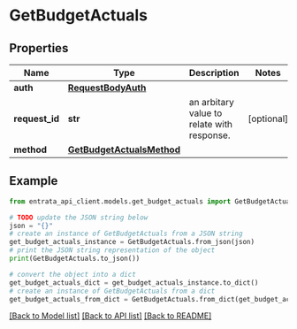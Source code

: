 # GetBudgetActuals


## Properties

Name | Type | Description | Notes
------------ | ------------- | ------------- | -------------
**auth** | [**RequestBodyAuth**](RequestBodyAuth.md) |  | 
**request_id** | **str** | an arbitary value to relate with response. | [optional] 
**method** | [**GetBudgetActualsMethod**](GetBudgetActualsMethod.md) |  | 

## Example

```python
from entrata_api_client.models.get_budget_actuals import GetBudgetActuals

# TODO update the JSON string below
json = "{}"
# create an instance of GetBudgetActuals from a JSON string
get_budget_actuals_instance = GetBudgetActuals.from_json(json)
# print the JSON string representation of the object
print(GetBudgetActuals.to_json())

# convert the object into a dict
get_budget_actuals_dict = get_budget_actuals_instance.to_dict()
# create an instance of GetBudgetActuals from a dict
get_budget_actuals_from_dict = GetBudgetActuals.from_dict(get_budget_actuals_dict)
```
[[Back to Model list]](../README.md#documentation-for-models) [[Back to API list]](../README.md#documentation-for-api-endpoints) [[Back to README]](../README.md)


